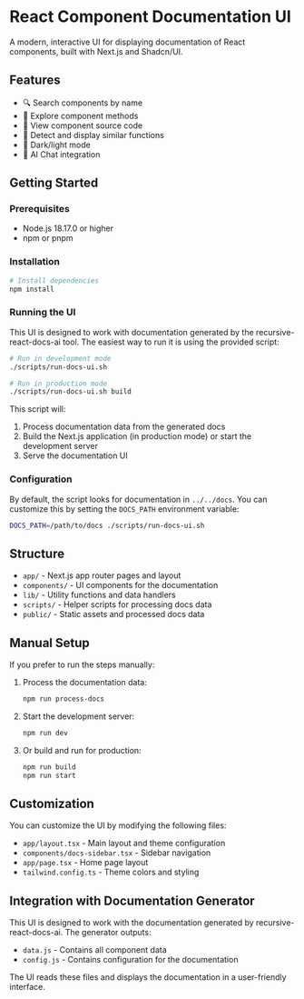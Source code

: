 # React Component Documentation UI

A modern, interactive UI for displaying documentation of React components, built with Next.js and Shadcn/UI.

## Features

- 🔍 Search components by name
- 📝 Explore component methods
- 🧩 View component source code
- 🔄 Detect and display similar functions
- 🌙 Dark/light mode
- 💬 AI Chat integration

## Getting Started

### Prerequisites

- Node.js 18.17.0 or higher
- npm or pnpm

### Installation

```bash
# Install dependencies
npm install
```

### Running the UI

This UI is designed to work with documentation generated by the recursive-react-docs-ai tool. The easiest way to run it is using the provided script:

```bash
# Run in development mode
./scripts/run-docs-ui.sh

# Run in production mode
./scripts/run-docs-ui.sh build
```

This script will:

1. Process documentation data from the generated docs
2. Build the Next.js application (in production mode) or start the development server
3. Serve the documentation UI

### Configuration

By default, the script looks for documentation in `../../docs`. You can customize this by setting the `DOCS_PATH` environment variable:

```bash
DOCS_PATH=/path/to/docs ./scripts/run-docs-ui.sh
```

## Structure

- `app/` - Next.js app router pages and layout
- `components/` - UI components for the documentation
- `lib/` - Utility functions and data handlers
- `scripts/` - Helper scripts for processing docs data
- `public/` - Static assets and processed docs data

## Manual Setup

If you prefer to run the steps manually:

1. Process the documentation data:

   ```bash
   npm run process-docs
   ```

2. Start the development server:

   ```bash
   npm run dev
   ```

3. Or build and run for production:
   ```bash
   npm run build
   npm run start
   ```

## Customization

You can customize the UI by modifying the following files:

- `app/layout.tsx` - Main layout and theme configuration
- `components/docs-sidebar.tsx` - Sidebar navigation
- `app/page.tsx` - Home page layout
- `tailwind.config.ts` - Theme colors and styling

## Integration with Documentation Generator

This UI is designed to work with the documentation generated by recursive-react-docs-ai. The generator outputs:

- `data.js` - Contains all component data
- `config.js` - Contains configuration for the documentation

The UI reads these files and displays the documentation in a user-friendly interface.
